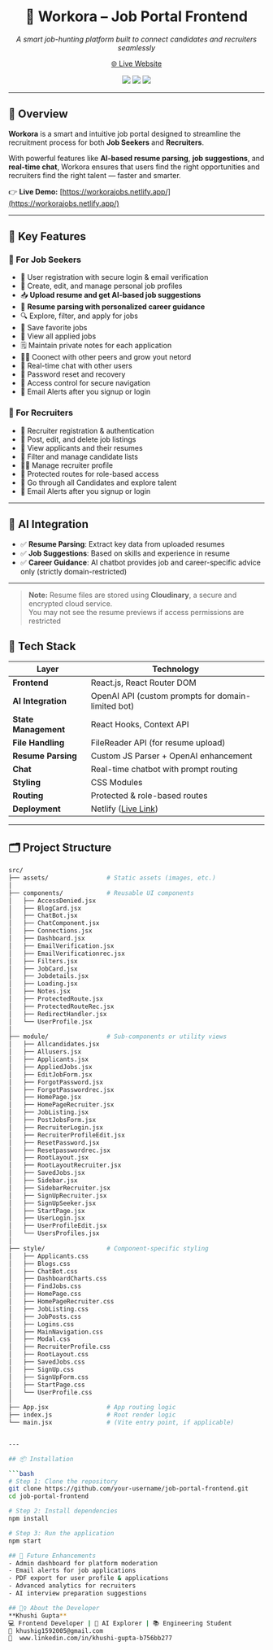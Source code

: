 <h1 align="center">🚀 Workora – Job Portal Frontend</h1>

<p align="center">
  <i>A smart job-hunting platform built to connect candidates and recruiters seamlessly</i>
</p>

<p align="center">
  <a href="https://workorajobs.netlify.app/" target="_blank">
    🌐 Live Website
  </a>
</p>

<p align="center">
  <img src="https://img.shields.io/badge/React-18-blue?style=flat-square&logo=react" />
  <img src="https://img.shields.io/badge/AI%20Resume%20Parser-Integrated-purple?style=flat-square" />
  <img src="https://img.shields.io/badge/Roles-Job%20Seeker%20%26%20Recruiter-orange?style=flat-square" />
</p>

---

## 🧩 Overview

**Workora** is a smart and intuitive job portal designed to streamline the recruitment process for both **Job Seekers** and **Recruiters**.

With powerful features like **AI-based resume parsing**, **job suggestions**, and **real-time chat**, Workora ensures that users find the right opportunities and recruiters find the right talent — faster and smarter.

👉 **Live Demo:** [https://workorajobs.netlify.app/](https://workorajobs.netlify.app/)

---

## 🔑 Key Features

### 🎯 For Job Seekers
- 🔐 User registration with secure login & email verification
- 📄 Create, edit, and manage personal job profiles
- 📥 **Upload resume and get AI-based job suggestions**
- 🧠 **Resume parsing with personalized career guidance**
- 🔍 Explore, filter, and apply for jobs
- 📌 Save favorite jobs
- 🧾 View all applied jobs
- 🗒️ Maintain private notes for each application
- 👨‍💼 Coonect with other peers and grow yout netord
- 💬 Real-time chat with other users
- 🔄 Password reset and recovery
- 🚫 Access control for secure navigation
- 📧 Email Alerts after you signup or login 

### 💼 For Recruiters
- 🔐 Recruiter registration & authentication
- 📝 Post, edit, and delete job listings
- 📂 View applicants and their resumes
- 🔎 Filter and manage candidate lists
- 👨‍💼 Manage recruiter profile
- 🚫 Protected routes for role-based access
- 💬 Go through all Candidates and explore talent
- 📧 Email Alerts after you signup or login 


---

## 🧠 AI Integration

- ✅ **Resume Parsing**: Extract key data from uploaded resumes
- ✅ **Job Suggestions**: Based on skills and experience in resume
- ✅ **Career Guidance**: AI chatbot provides job and career-specific advice only (strictly domain-restricted)

---

> **Note:** Resume files are stored using **Cloudinary**, a secure and encrypted cloud service.  
> You may not see the resume previews if access permissions are restricted


## 🧰 Tech Stack

| Layer              | Technology                            |
|--------------------|----------------------------------------|
| **Frontend**       | React.js, React Router DOM             |
| **AI Integration** | OpenAI API (custom prompts for domain-limited bot) |
| **State Management** | React Hooks, Context API            |
| **File Handling**  | FileReader API (for resume upload)     |
| **Resume Parsing** | Custom JS Parser + OpenAI enhancement |
| **Chat**           | Real-time chatbot with prompt routing  |
| **Styling**        | CSS Modules                           |
| **Routing**        | Protected & role-based routes         |
| **Deployment**     | Netlify ([Live Link](https://workorajobs.netlify.app/)) |

---

## 🗂️ Project Structure

```bash
src/
├── assets/                # Static assets (images, etc.)
│
├── components/            # Reusable UI components
│   ├── AccessDenied.jsx
│   ├── BlogCard.jsx
│   ├── ChatBot.jsx
│   ├── ChatComponent.jsx
│   ├── Connections.jsx
│   ├── Dashboard.jsx
│   ├── EmailVerification.jsx
│   ├── EmailVerificationrec.jsx
│   ├── Filters.jsx
│   ├── JobCard.jsx
│   ├── Jobdetails.jsx
│   ├── Loading.jsx
│   ├── Notes.jsx
│   ├── ProtectedRoute.jsx
│   ├── ProtectedRouteRec.jsx
│   ├── RedirectHandler.jsx
│   └── UserProfile.jsx
│
├── module/                # Sub-components or utility views
│   ├── Allcandidates.jsx
│   ├── Allusers.jsx
│   ├── Applicants.jsx
│   ├── AppliedJobs.jsx
│   ├── EditJobForm.jsx
│   ├── ForgotPassword.jsx
│   ├── ForgotPasswordrec.jsx
│   ├── HomePage.jsx
│   ├── HomePageRecruiter.jsx
│   ├── JobListing.jsx
│   ├── PostJobsForm.jsx
│   ├── RecruiterLogin.jsx
│   ├── RecruiterProfileEdit.jsx
│   ├── ResetPassword.jsx
│   ├── Resetpasswordrec.jsx
│   ├── RootLayout.jsx
│   ├── RootLayoutRecruiter.jsx
│   ├── SavedJobs.jsx
│   ├── Sidebar.jsx
│   ├── SidebarRecruiter.jsx
│   ├── SignUpRecruiter.jsx
│   ├── SignUpSeeker.jsx
│   ├── StartPage.jsx
│   ├── UserLogin.jsx
│   ├── UserProfileEdit.jsx
│   └── UsersProfiles.jsx
│
├── style/                 # Component-specific styling
│   ├── Applicants.css
│   ├── Blogs.css
│   ├── ChatBot.css
│   ├── DashboardCharts.css
│   ├── FindJobs.css
│   ├── HomePage.css
│   ├── HomePageRecruiter.css
│   ├── JobListing.css
│   ├── JobPosts.css
│   ├── Logins.css
│   ├── MainNavigation.css
│   ├── Modal.css
│   ├── RecruiterProfile.css
│   ├── RootLayout.css
│   ├── SavedJobs.css
│   ├── SignUp.css
│   ├── SignUpForm.css
│   ├── StartPage.css
│   └── UserProfile.css
│
├── App.jsx                # App routing logic
├── index.js               # Root render logic
└── main.jsx               # (Vite entry point, if applicable)


---

## 📦 Installation

```bash
# Step 1: Clone the repository
git clone https://github.com/your-username/job-portal-frontend.git
cd job-portal-frontend

# Step 2: Install dependencies
npm install

# Step 3: Run the application
npm start

## 🚀 Future Enhancements
- Admin dashboard for platform moderation
- Email alerts for job applications
- PDF export for user profile & applications
- Advanced analytics for recruiters
- AI interview preparation suggestions

## 🙋‍♀️ About the Developer
**Khushi Gupta**
💻 Frontend Developer | 🧠 AI Explorer | 📚 Engineering Student
📧 khushig1592005@gmail.com
🔗  www.linkedin.com/in/khushi-gupta-b756bb277
